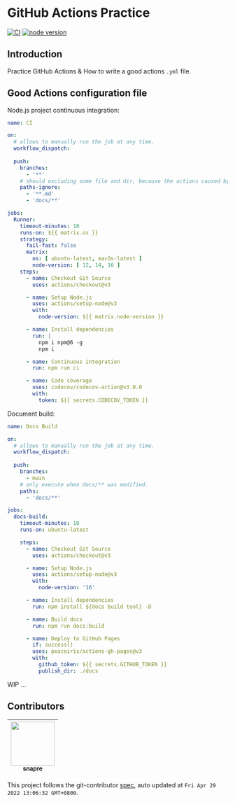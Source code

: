 # GitHub Actions Practice

[![CI][CI-image]][CI-url]
[![node version][node-image]][node-url]

[CI-image]: https://github.com/snapre/github-actions-practice/actions/workflows/ci.yml/badge.svg
[CI-url]: https://github.com/snapre/github-actions-practice/actions/workflows/ci.yml
[node-image]: https://img.shields.io/badge/node.js-%3E=_12-green.svg?logo=node.js
[node-url]: http://nodejs.org

## Introduction

Practice GitHub Actions & How to write a good actions `.yml` file.

## Good Actions configuration file
Node.js project continuous integration:
```yml
name: CI

on:
  # allows to manually run the job at any time.
  workflow_dispatch:
  
  push:
    branches:
      - '**'
    # should excluding some file and dir, because the actions caused by these files are unnecessary.
    paths-ignore:
      - '**.md'
      - 'docs/**'

jobs:
  Runner:
    timeout-minutes: 10
    runs-on: ${{ matrix.os }}
    strategy:
      fail-fast: false
      matrix:
        os: [ ubuntu-latest, macOs-latest ]
        node-version: [ 12, 14, 16 ]
    steps:
      - name: Checkout Git Source
        uses: actions/checkout@v3

      - name: Setup Node.js
        uses: actions/setup-node@v3
        with:
          node-version: ${{ matrix.node-version }}

      - name: Install dependencies
        run: |
          npm i npm@6 -g
          npm i

      - name: Continuous integration
        run: npm run ci

      - name: Code coverage
        uses: codecov/codecov-action@v3.0.0
        with:
          token: ${{ secrets.CODECOV_TOKEN }}
```
Document build:
```yml
name: Docs Build

on:
  # allows to manually run the job at any time.
  workflow_dispatch:
  
  push:
    branches:
      - main
    # only execute when docs/** was modified.
    paths:
      - 'docs/**'

jobs:
  docs-build:
    timeout-minutes: 10
    runs-on: ubuntu-latest

    steps:
      - name: Checkout Git Source
        uses: actions/checkout@v3

      - name: Setup Node.js
        uses: actions/setup-node@v3
        with:
          node-version: '16'

      - name: Install dependencies
        run: npm install ${docs build tool} -D

      - name: Build docs
        run: npm run docs:build

      - name: Deploy to GitHub Pages
        if: success()
        uses: peaceiris/actions-gh-pages@v3
        with:
          github_token: ${{ secrets.GITHUB_TOKEN }}
          publish_dir: ./docs
```
WIP ...

<!-- GITCONTRIBUTOR_START -->

## Contributors

|[<img src="https://avatars.githubusercontent.com/u/52845048?v=4" width="100px;"/><br/><sub><b>snapre</b></sub>](https://github.com/snapre)<br/>|
| :---: |


This project follows the git-contributor [spec](https://github.com/xudafeng/git-contributor), auto updated at `Fri Apr 29 2022 13:06:32 GMT+0800`.

<!-- GITCONTRIBUTOR_END -->